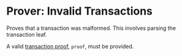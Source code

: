Prover: Invalid Transactions
===

Proves that a transaction was malformed. This involves parsing the transaction leaf.

A valid [transaction proof](../2.%20Verifiers/Transaction%20Proof.md), `proof`, must be provided.
